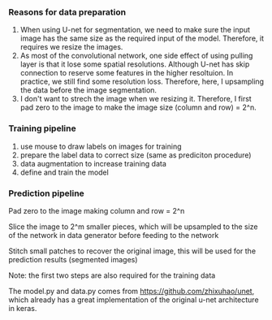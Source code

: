 ### Reasons for data preparation 
1. When using U-net for segmentation, we need to make sure the input image has the same size as the required input of the model. Therefore, it requires we resize the images.
2. As most of the convolutional network, one side effect of using pulling layer is that it lose some spatial resolutions. Although U-net has skip connection to reserve some features in the higher resoltuion. In practice, we still find some resolution loss. Therefore, here, I upsampling the data before the image segmentation.
3. I don't want to strech the image when we resizing it. Therefore, I first pad zero to the image to make the image size (column and row) = 2^n. 
### Training pipeline
1. use mouse to draw labels on images for training
2. prepare the label data to correct size (same as prediciton procedure)
3. data augmentation to increase training data
4. define and train the model
### Prediction pipeline
Pad zero to the image making column and row = 2^n

Slice the image to 2^m smaller pieces, which will be upsampled to the size of the network in data generator before feeding to the network

Stitch small patches to recover the original image, this will be used for the prediction results (segmented images)

Note: the first two steps are also required for the training data 



The model.py and data.py comes from  https://github.com/zhixuhao/unet, which already has a great implementation of the original u-net architecture in keras.
